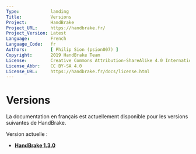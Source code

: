 ```yaml
---
Type:            landing
Title:           Versions
Project:         HandBrake
Project_URL:     https://handbrake.fr/
Project_Version: Latest
Language:        French
Language_Code:   fr
Authors:         [ Philip Sion (psion007) ]
Copyright:       2019 HandBrake Team
License:         Creative Commons Attribution-ShareAlike 4.0 International
License_Abbr:    CC BY-SA 4.0
License_URL:     https://handbrake.fr/docs/license.html
---
```


Versions
========

La documentation en français est actuellement disponible pour les versions suivantes de HandBrake.

Version actuelle :

- **[HandBrake 1.3.0](1.3.0/)**
